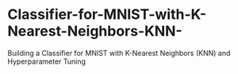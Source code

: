 # Classifier-for-MNIST-with-K-Nearest-Neighbors-KNN-
Building a Classifier for MNIST with K-Nearest Neighbors (KNN) and Hyperparameter Tuning
